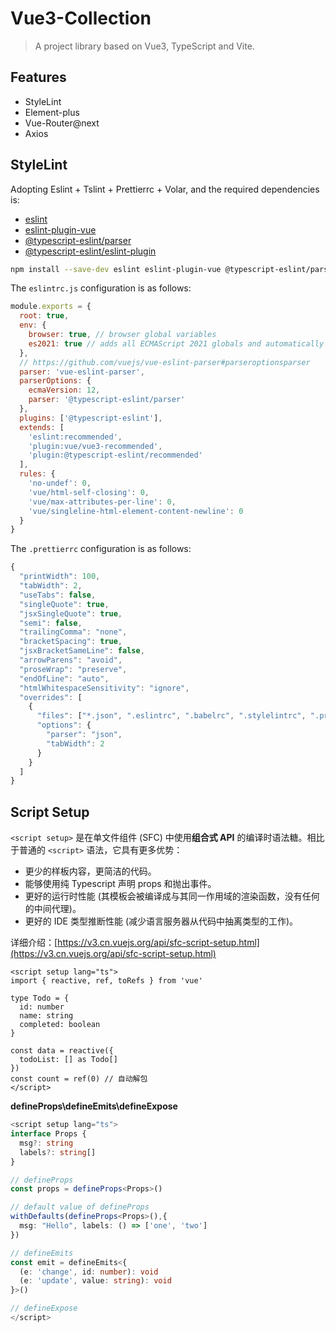 # Vue3-Collection

> A project library based on Vue3, TypeScript and Vite.

## Features

- StyleLint
- Element-plus
- Vue-Router@next
- Axios

## StyleLint

Adopting Eslint + Tslint + Prettierrc + Volar, and the required dependencies is:

- [eslint](https://eslint.org/)
- [eslint-plugin-vue](https://eslint.vuejs.org/)
- [@typescript-eslint/parser](https://www.npmjs.com/package/@typescript-eslint/parser)
- [@typescript-eslint/eslint-plugin](https://www.npmjs.com/package/@typescript-eslint/eslint-plugin)

```sh
npm install --save-dev eslint eslint-plugin-vue @typescript-eslint/parser @typescript-eslint/eslint-plugin
```

The `eslintrc.js` configuration is as follows:

```js
module.exports = {
  root: true,
  env: {
    browser: true, // browser global variables
    es2021: true // adds all ECMAScript 2021 globals and automatically sets the ecmaVersion parser option to 12.
  },
  // https://github.com/vuejs/vue-eslint-parser#parseroptionsparser
  parser: 'vue-eslint-parser',
  parserOptions: {
    ecmaVersion: 12,
    parser: '@typescript-eslint/parser'
  },
  plugins: ['@typescript-eslint'],
  extends: [
    'eslint:recommended',
    'plugin:vue/vue3-recommended',
    'plugin:@typescript-eslint/recommended'
  ],
  rules: {
    'no-undef': 0,
    'vue/html-self-closing': 0,
    'vue/max-attributes-per-line': 0,
    'vue/singleline-html-element-content-newline': 0
  }
}
```

The `.prettierrc` configuration is as follows:

```js
{
  "printWidth": 100,
  "tabWidth": 2,
  "useTabs": false,
  "singleQuote": true,
  "jsxSingleQuote": true,
  "semi": false,
  "trailingComma": "none",
  "bracketSpacing": true,
  "jsxBracketSameLine": false,
  "arrowParens": "avoid",
  "proseWrap": "preserve",
  "endOfLine": "auto",
  "htmlWhitespaceSensitivity": "ignore",
  "overrides": [
    {
      "files": ["*.json", ".eslintrc", ".babelrc", ".stylelintrc", ".prettierrc"],
      "options": {
        "parser": "json",
        "tabWidth": 2
      }
    }
  ]
}
```

## Script Setup

`<script setup>` 是在单文件组件 (SFC) 中使用**组合式 API** 的编译时语法糖。相比于普通的 `<script>` 语法，它具有更多优势：

- 更少的样板内容，更简洁的代码。
- 能够使用纯 Typescript 声明 props 和抛出事件。
- 更好的运行时性能 (其模板会被编译成与其同一作用域的渲染函数，没有任何的中间代理)。
- 更好的 IDE 类型推断性能 (减少语言服务器从代码中抽离类型的工作)。

详细介绍：[https://v3.cn.vuejs.org/api/sfc-script-setup.html](https://v3.cn.vuejs.org/api/sfc-script-setup.html)

```vue
<script setup lang="ts">
import { reactive, ref, toRefs } from 'vue'

type Todo = {
  id: number
  name: string
  completed: boolean
}

const data = reactive({
  todoList: [] as Todo[]
})
const count = ref(0) // 自动解包
</script>
```

**defineProps\defineEmits\defineExpose**

```ts
<script setup lang="ts">
interface Props {
  msg?: string
  labels?: string[]
}

// defineProps
const props = defineProps<Props>()

// default value of defineProps
withDefaults(defineProps<Props>(),{
  msg: "Hello", labels: () => ['one', 'two']
})

// defineEmits
const emit = defineEmits<{
  (e: 'change', id: number): void
  (e: 'update', value: string): void
}>()

// defineExpose
</script>
```

